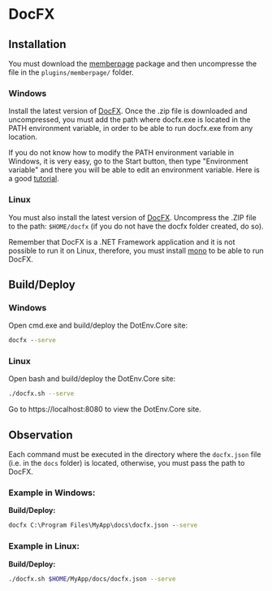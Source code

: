 # DocFX

## Installation

You must download the [memberpage](https://www.nuget.org/packages/memberpage/) package and then uncompresse the file in the `plugins/memberpage/` folder.

### Windows

Install the latest version of [DocFX](https://github.com/dotnet/docfx/releases/latest). Once the .zip file is downloaded and uncompressed, you must add the path where docfx.exe is located in the PATH environment variable, in order to be able to run docfx.exe from any location.

If you do not know how to modify the PATH environment variable in Windows, it is very easy, go to the Start button, then type "Environment variable" and there you will be able to edit an environment variable. Here is a good [tutorial](https://www.architectryan.com/2018/08/31/how-to-change-environment-variables-on-windows-10/).

### Linux

You must also install the latest version of [DocFX](https://github.com/dotnet/docfx/releases/latest). Uncompress the .ZIP file to the path: `$HOME/docfx` (if you do not have the docfx folder created, do so). 

Remember that DocFX is a .NET Framework application and it is not possible to run it on Linux, therefore, you must install [mono](https://www.mono-project.com/download/stable/#download-lin) to be able to run DocFX.

## Build/Deploy

### Windows

Open cmd.exe and build/deploy the DotEnv.Core site:
```cmd
docfx --serve
```

### Linux

Open bash and build/deploy the DotEnv.Core site:
```sh
./docfx.sh --serve
```
Go to https://localhost:8080 to view the DotEnv.Core site.

## Observation

Each command must be executed in the directory where the `docfx.json` file (i.e. in the `docs` folder) is located, otherwise, you must pass the path to DocFX.

### Example in Windows:

**Build/Deploy:**
```cmd
docfx C:\Program Files\MyApp\docs\docfx.json --serve
```

### Example in Linux:

**Build/Deploy:**
```sh
./docfx.sh $HOME/MyApp/docs/docfx.json --serve
```
